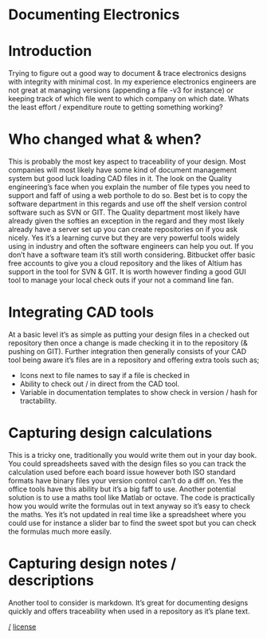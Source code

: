 Documenting Electronics
===

# Introduction 
Trying to figure out a good way to document & trace electronics designs with integrity with minimal cost. In my experience electronics engineers are not great at managing versions (appending a file -v3 for instance) or keeping track of which file went to which company on which date. Whats the least effort / expenditure route to getting something working?

# Who changed what & when?
This is probably the most key aspect to traceability of your design. Most companies will most likely have some kind of document management system but good luck  loading CAD files in it. The look on the Quality engineering’s face when you explain the number of file types you need to support and faff of using a web porthole to do so. Best bet is to copy the software department in this regards and use off the shelf version control software such as SVN or GIT. The Quality department most likely have already given the softies an exception in the regard and they most likely already have a server set up you can create repositories on if you ask nicely. Yes it’s a learning curve but they are very powerful tools widely using in industry and often the software engineers can help you out. If you don’t have a software team it’s still worth considering. Bitbucket offer basic free accounts to give you a cloud repository and the likes of Altium has support in the tool for SVN & GIT. It is worth however finding a good GUI tool to manage your local check outs if your not a command line fan. 

# Integrating CAD tools
At a basic level it’s as simple as putting your design files in a checked out repository then once a change is made checking it in to the repository (& pushing on GIT). Further integration then generally consists of your CAD tool being aware it’s files are in a repository and offering extra tools such as;
* Icons next to file names to say if a file is checked in
* Ability to check out / in direct from the CAD tool.
* Variable in documentation templates to show check in version / hash for tractability.

# Capturing design calculations
This is a tricky one, traditionally you would write them out in your day book. You could spreadsheets saved with the design files so you can track the calculation used before each board issue however both ISO standard formats have binary files your version control can’t do a diff on. Yes the office tools have this ability but it’s a big faff to use. Another potential solution is to use a maths tool like Matlab or octave. The code is practically how you would write the formulas out in text anyway so it’s easy to check the maths. Yes it’s not updated in real time like a spreadsheet where you could use for instance a slider bar to find the sweet spot but you can check the formulas much more easily.

# Capturing design notes / descriptions
Another tool to consider is markdown. It’s great for documenting designs quickly and offers traceability when used in a repository as it’s plane text.

[/](/)
[license](/LICENSE)
